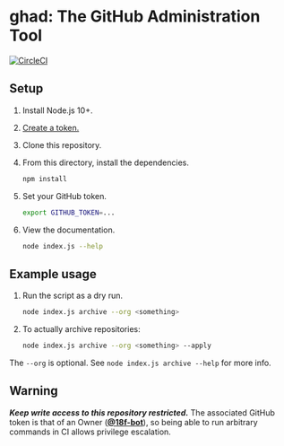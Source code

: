 # ghad: The GitHub Administration Tool

[![CircleCI](https://circleci.com/gh/18F/ghad.svg?style=svg)](https://circleci.com/gh/18F/ghad)

## Setup

1. Install Node.js 10+.
1. [Create a token.](https://github.com/settings/tokens/new?description=ghad&scopes=repo,read:org)
1. Clone this repository.
1. From this directory, install the dependencies.

   ```sh
   npm install
   ```

1. Set your GitHub token.

   ```sh
   export GITHUB_TOKEN=...
   ```

1. View the documentation.

   ```sh
   node index.js --help
   ```

## Example usage

1. Run the script as a dry run.

   ```sh
   node index.js archive --org <something>
   ```

1. To actually archive repositories:

   ```sh
   node index.js archive --org <something> --apply
   ```

The `--org` is optional. See `node index.js archive --help` for more info.

## Warning

**_Keep write access to this repository restricted._** The associated GitHub token is that of an Owner ([**@18f-bot**](https://github.com/18f-bot)), so being able to run arbitrary commands in CI allows privilege escalation.
